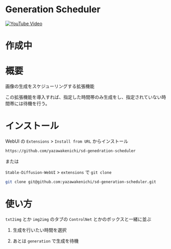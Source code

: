 # Generation Scheduler

[![YouTube Video]()]()

# 作成中



# 概要

画像の生成をスケジューリングする拡張機能

この拡張機能を導入すれば、指定した時間帯のみ生成をし、指定されていない時間帯には待機を行う。

# インストール
WebUI の `Extensions` > `Install from URL` からインストール

``` bash
https://github.com/yazawakenichi/sd-genedration-scheduler
```

または

`Stable-Diffusion-WebUI` > `extensions` で `git clone`

``` bash
git clone git@github.com:yazawakenichi/sd-generation-scheduler.git
```

# 使い方
`txt2img` とか `img2img` のタブの `ControlNet` とかのボックスと一緒に並ぶ

1. 生成を行いたい時間を選択

1. あとは `generation` で生成を待機


